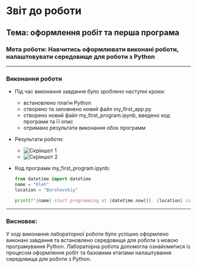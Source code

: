 # Звіт до роботи
## Тема: оформлення робіт та перша програма
### Мета роботи: Навчитись оформлювати виконані роботи, налаштовувати середовище для роботи з Python

---
### Виконання роботи
* Під час виконання завдання було зроблено наступні кроки:
    - встановлено плагін Python
    - створено та заповнено новий файл my_first_app.py
    - створено новий файл my_first_program.ipynb, введено код програми та її опис 
    - отримано результати виконання обох программ
* Результати роботи:
    - ![Скріншот 1](./2221.jpg.jpg)
    - ![Скріншот 2](./111.jpg.jpg)

* Код програми my_first_program.ipynb:
    ```python
    from datetime import datetime
    name = "Oleh"
    location = "Borshovskiy"

    print(f"{name} start programming at {datetime.now()}. {location} is the best city!")
    ```

---
### Висновок:
У ході виконання лабораторної роботи було успішно оформлено виконані завдання та встановлено середовище для роботи з мовою програмування Python. Лабораторна робота допомогла ознайомитися із процесом оформлення робіт та базовими етапами налаштування середовища для роботи з Python.
